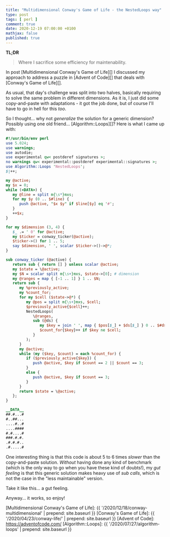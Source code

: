 ```yaml
---
title: "Multidimensional Conway's Game of Life - the NestedLoops way"
type: post
tags: [ perl ]
comment: true
date: 2020-12-19 07:00:00 +0100
mathjax: false
published: true
---
```


**TL;DR**

> Where I sacrifice some efficiency for maintenability.

In post [Multidimensional Conway's Game of Life][] I discussed my approach
to address a puzzle in [Advent of Code][] that deals with [Conway's Game of
Life][].

As usual, that day's challenge was split into two halves, basically
requiring to solve the same problem in different dimensions. As it is, I
just did some copy-and-paste with adaptations - it got the job done, but of
course I'll have to go in hell for this *too*.

So I thought... why not *generalize* the solution for a generic dimension?
Possibly using one old friend... [Algorithm::Loops][]? Here is what I came
up with:

```perl
#!/usr/bin/env perl
use 5.024;
use warnings;
use autodie;
use experimental qw< postderef signatures >;
no warnings qw< experimental::postderef experimental::signatures >;
use Algorithm::Loops 'NestedLoops';
$|++;

my @active;
my $x = 0;
while (<DATA>) {
   my @line = split m{\s*}mxs;
   for my $y (0 .. $#line) {
      push @active, "$x $y" if $line[$y] eq '#';
   }
   ++$x;
}

for my $dimension (3, 4) {
   $_ .= ' 0' for @active;
   my $ticker = conway_ticker(@active);
   $ticker->() for 1 .. 5;
   say $dimension, ' ', scalar $ticker->()->@*;
}

sub conway_ticker (@active) {
   return sub { return [] } unless scalar @active;
   my $state = \@active;
   my $N = scalar split m{\s+}mxs, $state->[0]; # dimension
   my @ranges = map { [-1 .. 1] } 1 .. $N;
   return sub {
      my %previously_active;
      my %count_for;
      for my $cell ($state->@*) {
         my @pos = split m{\s+}mxs, $cell;
         $previously_active{$cell}++;
         NestedLoops(
            \@ranges,
            sub (@ds) {
               my $key = join ' ', map { $pos[$_] + $ds[$_] } 0 .. $#ds;
               $count_for{$key}++ if $key ne $cell;
            }
         );
      }
      my @active;
      while (my ($key, $count) = each %count_for) {
         if ($previously_active{$key}) {
            push @active, $key if $count == 2 || $count == 3;
         }
         else {
            push @active, $key if $count == 3;
         }
      }
      return $state = \@active;
   };
}

__DATA__
##.#...#
#..##...
....#..#
....####
#.#....#
###.#.#.
.#.#.#..
.#.....#
```

One interesting thing is that this code is about 5 to 6 times *slower* than
the copy-and-paste solution. *Without* having done any kind of benchmark
(which is the only way to go when you have these kind of doubts!), my *gut
feeling* is that this generic solution makes heavy use of *sub calls*, which
is not the case in the "less maintainable" version.

Take it like this... a gut feeling.

Anyway... it works, so enjoy!


[Multidimensional Conway's Game of Life]: {{ '/2020/12/18/conway-multidimensional' | prepend: site.baseurl }}
[Conway's Game of Life]: {{ '/2020/04/23/conway-life/' | prepend: site.baseurl }}
[Advent of Code]: https://adventofcode.com/
[Algorithm::Loops]: {{ '/2020/07/27/algorithm-loops' | prepend: site.baseurl }}
